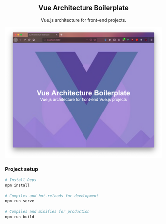 <p align="center">
  <h2 align="center">
    Vue Architecture Boilerplate
  </h2>
  <p align="center">
    Vue.js architecture for front-end projects.
  </p>
</p>

![screenshot](/src/assets/screen.png)

### Project setup

```sh
# Install Deps
npm install

# Compiles and hot-reloads for development
npm run serve

# Compiles and minifies for production
npm run build
```
